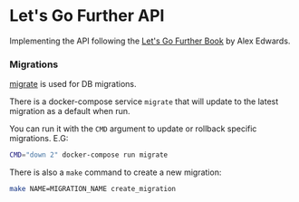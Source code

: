# Let's Go Further API

Implementing the API following the [Let's Go Further Book](https://lets-go-further.alexedwards.net/) by Alex Edwards.

### Migrations

[migrate](https://github.com/golang-migrate/migrate) is used for DB migrations.

There is a docker-compose service `migrate` that will update to the latest migration as a default when run.

You can run it with the `CMD` argument to update or rollback specific migrations. E.G:
```bash
CMD="down 2" docker-compose run migrate
```

There is also a `make` command to create a new migration:
```bash
make NAME=MIGRATION_NAME create_migration
```
